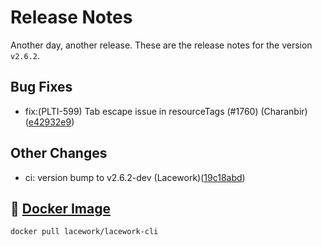 # Release Notes
Another day, another release. These are the release notes for the version `v2.6.2`.

## Bug Fixes
* fix:(PLTI-599) Tab escape issue in resourceTags (#1760) (Charanbir)([e42932e9](https://github.com/lacework/go-sdk/commit/e42932e9eccc21005155750836e56943bbfd8732))
## Other Changes
* ci: version bump to v2.6.2-dev (Lacework)([19c18abd](https://github.com/lacework/go-sdk/commit/19c18abde0719195392ec6fcd39c069325ae167b))

## :whale: [Docker Image](https://hub.docker.com/r/lacework/lacework-cli)
```
docker pull lacework/lacework-cli
```

